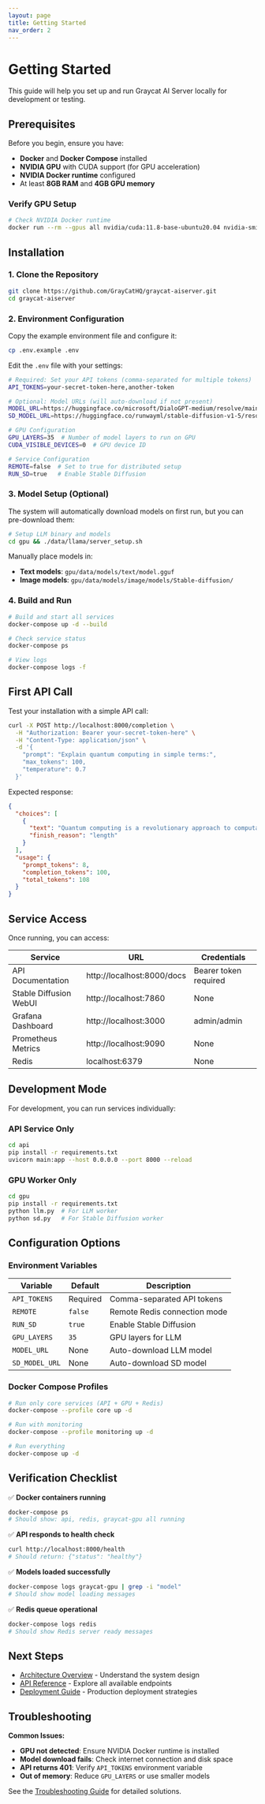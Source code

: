 ```yaml
---
layout: page
title: Getting Started
nav_order: 2
---
```


# Getting Started

This guide will help you set up and run Graycat AI Server locally for development or testing.

## Prerequisites

Before you begin, ensure you have:

- **Docker** and **Docker Compose** installed
- **NVIDIA GPU** with CUDA support (for GPU acceleration)
- **NVIDIA Docker runtime** configured
- At least **8GB RAM** and **4GB GPU memory**

### Verify GPU Setup

```bash
# Check NVIDIA Docker runtime
docker run --rm --gpus all nvidia/cuda:11.8-base-ubuntu20.04 nvidia-smi
```

## Installation

### 1. Clone the Repository

```bash
git clone https://github.com/GrayCatHQ/graycat-aiserver.git
cd graycat-aiserver
```

### 2. Environment Configuration

Copy the example environment file and configure it:

```bash
cp .env.example .env
```

Edit the `.env` file with your settings:

```bash
# Required: Set your API tokens (comma-separated for multiple tokens)
API_TOKENS=your-secret-token-here,another-token

# Optional: Model URLs (will auto-download if not present)
MODEL_URL=https://huggingface.co/microsoft/DialoGPT-medium/resolve/main/pytorch_model.bin
SD_MODEL_URL=https://huggingface.co/runwayml/stable-diffusion-v1-5/resolve/main/v1-5-pruned-emaonly.ckpt

# GPU Configuration
GPU_LAYERS=35  # Number of model layers to run on GPU
CUDA_VISIBLE_DEVICES=0  # GPU device ID

# Service Configuration
REMOTE=false  # Set to true for distributed setup
RUN_SD=true   # Enable Stable Diffusion
```

### 3. Model Setup (Optional)

The system will automatically download models on first run, but you can pre-download them:

```bash
# Setup LLM binary and models
cd gpu && ./data/llama/server_setup.sh
```

Manually place models in:
- **Text models**: `gpu/data/models/text/model.gguf`
- **Image models**: `gpu/data/models/image/models/Stable-diffusion/`

### 4. Build and Run

```bash
# Build and start all services
docker-compose up -d --build

# Check service status
docker-compose ps

# View logs
docker-compose logs -f
```

## First API Call

Test your installation with a simple API call:

```bash
curl -X POST http://localhost:8000/completion \
  -H "Authorization: Bearer your-secret-token-here" \
  -H "Content-Type: application/json" \
  -d '{
    "prompt": "Explain quantum computing in simple terms:",
    "max_tokens": 100,
    "temperature": 0.7
  }'
```

Expected response:
```json
{
  "choices": [
    {
      "text": "Quantum computing is a revolutionary approach to computation...",
      "finish_reason": "length"
    }
  ],
  "usage": {
    "prompt_tokens": 8,
    "completion_tokens": 100,
    "total_tokens": 108
  }
}
```

## Service Access

Once running, you can access:

| Service | URL | Credentials |
|---------|-----|-------------|
| API Documentation | http://localhost:8000/docs | Bearer token required |
| Stable Diffusion WebUI | http://localhost:7860 | None |
| Grafana Dashboard | http://localhost:3000 | admin/admin |
| Prometheus Metrics | http://localhost:9090 | None |
| Redis | localhost:6379 | None |

## Development Mode

For development, you can run services individually:

### API Service Only
```bash
cd api
pip install -r requirements.txt
uvicorn main:app --host 0.0.0.0 --port 8000 --reload
```

### GPU Worker Only
```bash
cd gpu
pip install -r requirements.txt
python llm.py  # For LLM worker
python sd.py   # For Stable Diffusion worker
```

## Configuration Options

### Environment Variables

| Variable | Default | Description |
|----------|---------|-------------|
| `API_TOKENS` | Required | Comma-separated API tokens |
| `REMOTE` | `false` | Remote Redis connection mode |
| `RUN_SD` | `true` | Enable Stable Diffusion |
| `GPU_LAYERS` | `35` | GPU layers for LLM |
| `MODEL_URL` | None | Auto-download LLM model |
| `SD_MODEL_URL` | None | Auto-download SD model |

### Docker Compose Profiles

```bash
# Run only core services (API + GPU + Redis)
docker-compose --profile core up -d

# Run with monitoring
docker-compose --profile monitoring up -d

# Run everything
docker-compose up -d
```

## Verification Checklist

✅ **Docker containers running**
```bash
docker-compose ps
# Should show: api, redis, graycat-gpu all running
```

✅ **API responds to health check**
```bash
curl http://localhost:8000/health
# Should return: {"status": "healthy"}
```

✅ **Models loaded successfully**
```bash
docker-compose logs graycat-gpu | grep -i "model"
# Should show model loading messages
```

✅ **Redis queue operational**
```bash
docker-compose logs redis
# Should show Redis server ready messages
```

## Next Steps

- [Architecture Overview](architecture.html) - Understand the system design
- [API Reference](api-reference.html) - Explore all available endpoints
- [Deployment Guide](deployment.html) - Production deployment strategies

## Troubleshooting

**Common Issues:**

- **GPU not detected**: Ensure NVIDIA Docker runtime is installed
- **Model download fails**: Check internet connection and disk space
- **API returns 401**: Verify `API_TOKENS` environment variable
- **Out of memory**: Reduce `GPU_LAYERS` or use smaller models

See the [Troubleshooting Guide](troubleshooting.html) for detailed solutions.